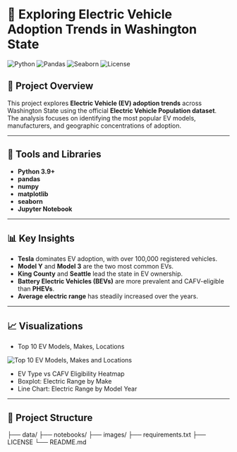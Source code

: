 # 🚗 Exploring Electric Vehicle Adoption Trends in Washington State

![Python](https://img.shields.io/badge/Python-3.9-blue)
![Pandas](https://img.shields.io/badge/Library-pandas-orange)
![Seaborn](https://img.shields.io/badge/Visualization-seaborn-blueviolet)
![License](https://img.shields.io/badge/License-MIT-green)

## 📘 Project Overview
This project explores **Electric Vehicle (EV) adoption trends** across Washington State using the official **Electric Vehicle Population dataset**.  
The analysis focuses on identifying the most popular EV models, manufacturers, and geographic concentrations of adoption.

---

## 🧰 Tools and Libraries
- **Python 3.9+**
- **pandas**
- **numpy**
- **matplotlib**
- **seaborn**
- **Jupyter Notebook**

---

## 📊 Key Insights
- **Tesla** dominates EV adoption, with over 100,000 registered vehicles.
- **Model Y** and **Model 3** are the two most common EVs.
- **King County** and **Seattle** lead the state in EV ownership.
- **Battery Electric Vehicles (BEVs)** are more prevalent and CAFV-eligible than **PHEVs**.
- **Average electric range** has steadily increased over the years.

---

## 📈 Visualizations
- Top 10 EV Models, Makes, Locations

![Top 10 EV Models, Makes and Locations](./Images/Top_10_EV_Models,_Makes_and_Locations.png)

- EV Type vs CAFV Eligibility Heatmap  
- Boxplot: Electric Range by Make  
- Line Chart: Electric Range by Model Year  

---

## 📂 Project Structure
├── data/
├── notebooks/
├── images/
├── requirements.txt
├── LICENSE
└── README.md

